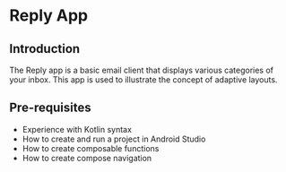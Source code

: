 Reply App
=================================

Introduction
------------
The Reply app is a basic email client that displays various categories of your
inbox. This app is used to illustrate the concept of adaptive layouts.

Pre-requisites
--------------

* Experience with Kotlin syntax
* How to create and run a project in Android Studio
* How to create composable functions
* How to create compose navigation
